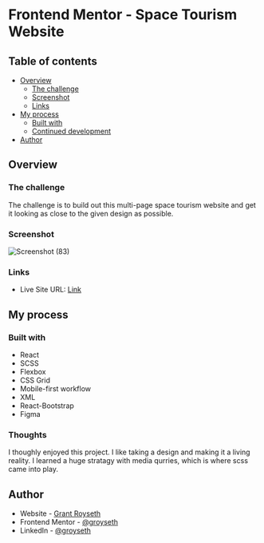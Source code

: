 # Frontend Mentor - Space Tourism Website



## Table of contents

- [Overview](#overview)
  - [The challenge](#the-challenge)
  - [Screenshot](#screenshot)
  - [Links](#links)
- [My process](#my-process)
  - [Built with](#built-with)
  - [Continued development](#continued-development)
- [Author](#author)




## Overview

### The challenge

The challenge is to build out this multi-page space tourism website and get it looking as close to the given design as possible. 

### Screenshot

![Screenshot (83)](https://user-images.githubusercontent.com/90479839/170848081-f742d5d3-9dbb-4cc6-ae89-c7af7a5ba419.png)

### Links

<!-- - Solution URL: [Link](https://www.frontendmentor.io/solutions/interactiveratingcomponent-mfcBwVj6y7) -->
- Live Site URL: [Link](https://space-tourism-website-112.herokuapp.com/)

## My process

### Built with

- React
- SCSS 
- Flexbox
- CSS Grid
- Mobile-first workflow
- XML
- React-Bootstrap
- Figma



### Thoughts

I thoughly enjoyed this project. I like taking a design and making it a living reality. I learned a huge stratagy with media qurries, which is where scss came into play. 


## Author

- Website - [Grant Royseth](https://grant-royseths-portfolio1132.herokuapp.com/)
- Frontend Mentor - [@groyseth](https://www.frontendmentor.io/profile/groyseth)
- LinkedIn - [@groyseth](https://www.linkedin.com/in/grant-royseth-83b08b220/)

